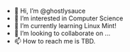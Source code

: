 - 👋 Hi, I’m @ghostlysauce
- 👀 I’m interested in Computer Science
- 🌱 I’m currently learning Linux Mint!
- 💞️ I’m looking to collaborate on ...
- 📫 How to reach me is TBD.

<!---
ghostlysauce/ghostlysauce is a ✨ special ✨ repository because its `README.md` (this file) appears on your GitHub profile.
You can click the Preview link to take a look at your changes.
--->
